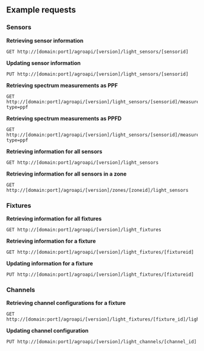 ## Example requests

### Sensors

**Retrieving sensor information**
```
GET http://[domain:port]/agroapi/[version]/light_sensors/[sensorid]
```

**Updating sensor information**
```
PUT http://[domain:port]/agroapi/[version]/light_sensors/[sensorid]
```

**Retrieving spectrum measurements as PPF**
```
GET http://[domain:port]/agroapi/[version]/light_sensors/[sensorid]/measurements?type=ppf
```

**Retrieving spectrum measurements as PPFD**
```
GET http://[domain:port]/agroapi/[version]/light_sensors/[sensorid]/measurements?type=ppf
```

**Retrieving information for all sensors**
```
GET http://[domain:port]/agroapi/[version]/light_sensors
```

**Retrieving information for all sensors in a zone**
```
GET http://[domain:port]/agroapi/[version]/zones/[zoneid]/light_sensors
```


### Fixtures

**Retrieving information for all fixtures**
```
GET http://[domain:port]/agroapi/[version]/light_fixtures
```

**Retrieving information for a fixture**
```
GET http://[domain:port]/agroapi/[version]/light_fixtures/[fixtureid]
```

**Updating information for a fixture**
```
PUT http://[domain:port]/agroapi/[version]/light_fixtures/[fixtureid]
```


### Channels

**Retrieving channel configurations for a fixture**
```
GET http://[domain:port]/agroapi/[version]/light_fixtures/[fixture_id]/light_channels
```

**Updating channel configuration**
```
PUT http://[domain:port]/agroapi/[version]/light_channels/[channel_id]
```
